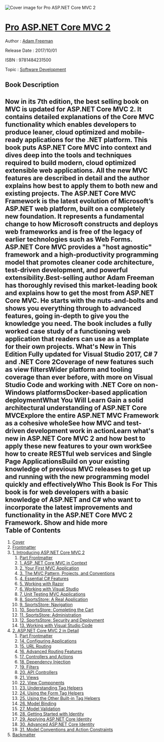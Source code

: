 ![Cover image for Pro ASP.NET Core MVC 2](https://imgdetail.ebookreading.net/cover/cover/software_development/EB9781484231500.jpg)

[Pro ASP.NET Core MVC 2](https://ebookreading.net/view/book/Pro+ASP.NET+Core+MVC+2-EB9781484231500_1.html "Pro ASP.NET Core MVC 2")
====================================================================================================================

Author : [Adam Freeman](https://ebookreading.net/search/author/Adam+Freeman)

Release Date : 2017/10/01

ISBN : 9781484231500

Topic : [Software Development](https://ebookreading.net/search/category/software-development)

Book Description
-----------------

 Now in its 7th edition, the best selling book on MVC is updated for ASP.NET Core MVC 2. It contains detailed explanations of the Core MVC functionality which enables developers to produce leaner, cloud optimized and mobile-ready applications for the .NET platform. This book puts ASP.NET Core MVC into context and dives deep into the tools and techniques required to build modern, cloud optimized extensible web applications. All the new MVC features are described in detail and the author explains how best to apply them to both new and existing projects.
The ASP.NET Core MVC Framework is the latest evolution of Microsoft’s ASP.NET web platform, built on a completely new foundation. It represents a fundamental change to how Microsoft constructs and deploys web frameworks and is free of the legacy of earlier technologies such as Web Forms. ASP.NET Core MVC provides a "host agnostic" framework and a high-productivity programming model that promotes cleaner code architecture, test-driven development, and powerful extensibility.Best-selling author Adam Freeman has thoroughly revised this market-leading book and explains how to get the most from ASP.NET Core MVC. He starts with the nuts-and-bolts and shows you everything through to advanced features, going in-depth to give you the knowledge you need. The book includes a fully worked case study of a functioning web application that readers can use as a template for their own projects.
What's New in This Edition
Fully updated for Visual Studio 2017, C# 7 and .NET Core 2Coverage of new features such as view filtersWider platform and tooling coverage than ever before, with more on Visual Studio Code and working with .NET Core on non-Windows platformsDocker-based application deploymentWhat You Will Learn
Gain a solid architectural understanding of ASP.NET Core MVCExplore the entire ASP.NET MVC Framework as a cohesive wholeSee how MVC and test-driven development work in actionLearn what's new in ASP.NET Core MVC 2 and how best to apply these new features to your own workSee how to create RESTful web services and Single Page ApplicationsBuild on your existing knowledge of previous MVC releases to get up and running with the new programming model quickly and effectivelyWho This Book Is For
This book is for web developers with a basic knowledge of ASP.NET and C# who want to incorporate the latest improvements and functionality in the ASP.NET Core MVC 2 Framework.
            Show and hide more                
Table of Contents
-----------------

1. [Cover](https://ebookreading.net/view/book/Pro+ASP.NET+Core+MVC+2-EB9781484231500_1.html)
1. [Frontmatter](https://ebookreading.net/view/book/Pro+ASP.NET+Core+MVC+2-EB9781484231500_2.html)
1. [1. Introducing ASP.NET Core MVC 2](https://ebookreading.net/view/book/Pro+ASP.NET+Core+MVC+2-EB9781484231500_3.html)
    1. [Part Frontmatter](https://ebookreading.net/view/book/Pro+ASP.NET+Core+MVC+2-EB9781484231500_4.html)
    1. [1. ASP .NET Core MVC in Context](https://ebookreading.net/view/book/Pro+ASP.NET+Core+MVC+2-EB9781484231500_5.html)
    1. [2. Your First MVC Application](https://ebookreading.net/view/book/Pro+ASP.NET+Core+MVC+2-EB9781484231500_6.html)
    1. [3. The MVC Pattern, Projects, and Conventions](https://ebookreading.net/view/book/Pro+ASP.NET+Core+MVC+2-EB9781484231500_7.html)
    1. [4. Essential C# Features](https://ebookreading.net/view/book/Pro+ASP.NET+Core+MVC+2-EB9781484231500_8.html)
    1. [5. Working with Razor](https://ebookreading.net/view/book/Pro+ASP.NET+Core+MVC+2-EB9781484231500_9.html)
    1. [6. Working with Visual Studio](https://ebookreading.net/view/book/Pro+ASP.NET+Core+MVC+2-EB9781484231500_10.html)
    1. [7. Unit Testing MVC Applications](https://ebookreading.net/view/book/Pro+ASP.NET+Core+MVC+2-EB9781484231500_11.html)
    1. [8. SportsStore: A Real Application](https://ebookreading.net/view/book/Pro+ASP.NET+Core+MVC+2-EB9781484231500_12.html)
    1. [9. SportsStore: Navigation](https://ebookreading.net/view/book/Pro+ASP.NET+Core+MVC+2-EB9781484231500_13.html)
    1. [10. SportsStore: Completing the Cart](https://ebookreading.net/view/book/Pro+ASP.NET+Core+MVC+2-EB9781484231500_14.html)
    1. [11. SportsStore: Administration](https://ebookreading.net/view/book/Pro+ASP.NET+Core+MVC+2-EB9781484231500_15.html)
    1. [12. SportsStore: Security and Deployment](https://ebookreading.net/view/book/Pro+ASP.NET+Core+MVC+2-EB9781484231500_16.html)
    1. [13. Working with Visual Studio Code](https://ebookreading.net/view/book/Pro+ASP.NET+Core+MVC+2-EB9781484231500_17.html)
1. [2. ASP.NET Core MVC 2 in Detail](https://ebookreading.net/view/book/Pro+ASP.NET+Core+MVC+2-EB9781484231500_18.html)
    1. [Part Frontmatter](https://ebookreading.net/view/book/Pro+ASP.NET+Core+MVC+2-EB9781484231500_19.html)
    1. [14. Configuring Applications](https://ebookreading.net/view/book/Pro+ASP.NET+Core+MVC+2-EB9781484231500_20.html)
    1. [15. URL Routing](https://ebookreading.net/view/book/Pro+ASP.NET+Core+MVC+2-EB9781484231500_21.html)
    1. [16. Advanced Routing Features](https://ebookreading.net/view/book/Pro+ASP.NET+Core+MVC+2-EB9781484231500_22.html)
    1. [17. Controllers and Actions](https://ebookreading.net/view/book/Pro+ASP.NET+Core+MVC+2-EB9781484231500_23.html)
    1. [18. Dependency Injection](https://ebookreading.net/view/book/Pro+ASP.NET+Core+MVC+2-EB9781484231500_24.html)
    1. [19. Filters](https://ebookreading.net/view/book/Pro+ASP.NET+Core+MVC+2-EB9781484231500_25.html)
    1. [20. API Controllers](https://ebookreading.net/view/book/Pro+ASP.NET+Core+MVC+2-EB9781484231500_26.html)
    1. [21. Views](https://ebookreading.net/view/book/Pro+ASP.NET+Core+MVC+2-EB9781484231500_27.html)
    1. [22. View Components](https://ebookreading.net/view/book/Pro+ASP.NET+Core+MVC+2-EB9781484231500_28.html)
    1. [23. Understanding Tag Helpers](https://ebookreading.net/view/book/Pro+ASP.NET+Core+MVC+2-EB9781484231500_29.html)
    1. [24. Using the Form Tag Helpers](https://ebookreading.net/view/book/Pro+ASP.NET+Core+MVC+2-EB9781484231500_30.html)
    1. [25. Using the Other Built-in Tag Helpers](https://ebookreading.net/view/book/Pro+ASP.NET+Core+MVC+2-EB9781484231500_31.html)
    1. [26. Model Binding](https://ebookreading.net/view/book/Pro+ASP.NET+Core+MVC+2-EB9781484231500_32.html)
    1. [27. Model Validation](https://ebookreading.net/view/book/Pro+ASP.NET+Core+MVC+2-EB9781484231500_33.html)
    1. [28. Getting Started with Identity](https://ebookreading.net/view/book/Pro+ASP.NET+Core+MVC+2-EB9781484231500_34.html)
    1. [29. Applying ASP.NET Core Identity](https://ebookreading.net/view/book/Pro+ASP.NET+Core+MVC+2-EB9781484231500_35.html)
    1. [30. Advanced ASP.NET Core Identity](https://ebookreading.net/view/book/Pro+ASP.NET+Core+MVC+2-EB9781484231500_36.html)
    1. [31. Model Conventions and Action Constraints](https://ebookreading.net/view/book/Pro+ASP.NET+Core+MVC+2-EB9781484231500_37.html)
1. [Backmatter](https://ebookreading.net/view/book/Pro+ASP.NET+Core+MVC+2-EB9781484231500_38.html)
